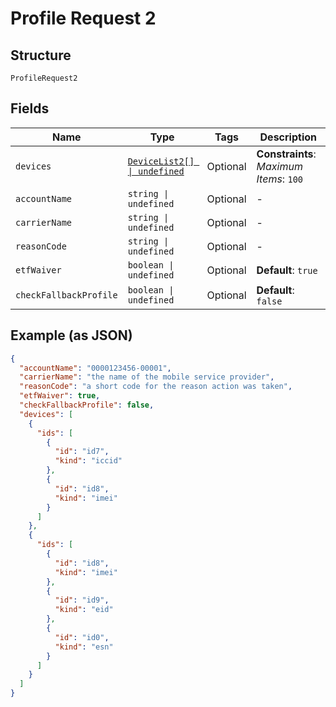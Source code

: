 
# Profile Request 2

## Structure

`ProfileRequest2`

## Fields

| Name | Type | Tags | Description |
|  --- | --- | --- | --- |
| `devices` | [`DeviceList2[] \| undefined`](../../doc/models/device-list-2.md) | Optional | **Constraints**: *Maximum Items*: `100` |
| `accountName` | `string \| undefined` | Optional | - |
| `carrierName` | `string \| undefined` | Optional | - |
| `reasonCode` | `string \| undefined` | Optional | - |
| `etfWaiver` | `boolean \| undefined` | Optional | **Default**: `true` |
| `checkFallbackProfile` | `boolean \| undefined` | Optional | **Default**: `false` |

## Example (as JSON)

```json
{
  "accountName": "0000123456-00001",
  "carrierName": "the name of the mobile service provider",
  "reasonCode": "a short code for the reason action was taken",
  "etfWaiver": true,
  "checkFallbackProfile": false,
  "devices": [
    {
      "ids": [
        {
          "id": "id7",
          "kind": "iccid"
        },
        {
          "id": "id8",
          "kind": "imei"
        }
      ]
    },
    {
      "ids": [
        {
          "id": "id8",
          "kind": "imei"
        },
        {
          "id": "id9",
          "kind": "eid"
        },
        {
          "id": "id0",
          "kind": "esn"
        }
      ]
    }
  ]
}
```

